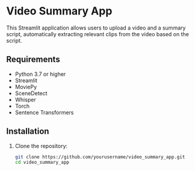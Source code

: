 # Video Summary App

This Streamlit application allows users to upload a video and a summary script, automatically extracting relevant clips from the video based on the script.

## Requirements

- Python 3.7 or higher
- Streamlit
- MoviePy
- SceneDetect
- Whisper
- Torch
- Sentence Transformers

## Installation

1. Clone the repository:
   ```bash
   git clone https://github.com/yourusername/video_summary_app.git
   cd video_summary_app
